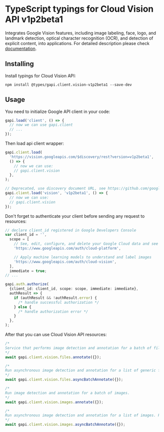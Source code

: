 # TypeScript typings for Cloud Vision API v1p2beta1

Integrates Google Vision features, including image labeling, face, logo, and landmark detection, optical character recognition (OCR), and detection of explicit content, into applications.
For detailed description please check [documentation](https://cloud.google.com/vision/).

## Installing

Install typings for Cloud Vision API:

```
npm install @types/gapi.client.vision-v1p2beta1 --save-dev
```

## Usage

You need to initialize Google API client in your code:

```typescript
gapi.load('client', () => {
  // now we can use gapi.client
  // ...
});
```

Then load api client wrapper:

```typescript
gapi.client.load(
  'https://vision.googleapis.com/$discovery/rest?version=v1p2beta1',
  () => {
    // now we can use:
    // gapi.client.vision
  },
);
```

```typescript
// Deprecated, use discovery document URL, see https://github.com/google/google-api-javascript-client/blob/master/docs/reference.md#----gapiclientloadname----version----callback--
gapi.client.load('vision', 'v1p2beta1', () => {
  // now we can use:
  // gapi.client.vision
});
```

Don't forget to authenticate your client before sending any request to resources:

```typescript
// declare client_id registered in Google Developers Console
var client_id = '',
  scope = [
    // See, edit, configure, and delete your Google Cloud data and see the email address for your Google Account.
    'https://www.googleapis.com/auth/cloud-platform',

    // Apply machine learning models to understand and label images
    'https://www.googleapis.com/auth/cloud-vision',
  ],
  immediate = true;
// ...

gapi.auth.authorize(
  {client_id: client_id, scope: scope, immediate: immediate},
  authResult => {
    if (authResult && !authResult.error) {
      /* handle successful authorization */
    } else {
      /* handle authorization error */
    }
  },
);
```

After that you can use Cloud Vision API resources: <!-- TODO: make this work for multiple namespaces -->

```typescript
/*
Service that performs image detection and annotation for a batch of files. Now only "application/pdf", "image/tiff" and "image/gif" are supported. This service will extract at most 5 (customers can specify which 5 in AnnotateFileRequest.pages) frames (gif) or pages (pdf or tiff) from each file provided and perform detection and annotation for each image extracted.
*/
await gapi.client.vision.files.annotate({});

/*
Run asynchronous image detection and annotation for a list of generic files, such as PDF files, which may contain multiple pages and multiple images per page. Progress and results can be retrieved through the `google.longrunning.Operations` interface. `Operation.metadata` contains `OperationMetadata` (metadata). `Operation.response` contains `AsyncBatchAnnotateFilesResponse` (results).
*/
await gapi.client.vision.files.asyncBatchAnnotate({});

/*
Run image detection and annotation for a batch of images.
*/
await gapi.client.vision.images.annotate({});

/*
Run asynchronous image detection and annotation for a list of images. Progress and results can be retrieved through the `google.longrunning.Operations` interface. `Operation.metadata` contains `OperationMetadata` (metadata). `Operation.response` contains `AsyncBatchAnnotateImagesResponse` (results). This service will write image annotation outputs to json files in customer GCS bucket, each json file containing BatchAnnotateImagesResponse proto.
*/
await gapi.client.vision.images.asyncBatchAnnotate({});
```
